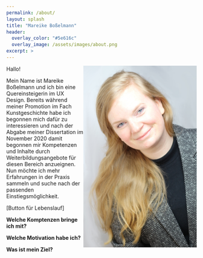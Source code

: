 ```yaml
---
permalink: /about/
layout: splash
title: "Mareike Boßelmann"
header:
  overlay_color: "#5e616c"
  overlay_image: /assets/images/about.png
excerpt: >
---
```

<div>
<img align="right" width="300" src="https://github.com/mbosselmann/portfolio/blob/master/assets/images/bild1klein.JPG?raw=true">

Hallo!

Mein Name ist Mareike Boßelmann und ich bin eine Quereinsteigerin im UX Design. Bereits während meiner Promotion im Fach Kunstgeschichte habe ich begonnen mich dafür zu interessieren und nach der Abgabe meiner Dissertation im November 2020 damit begonnen mir Kompetenzen und Inhalte durch Weiterbildungsangebote für diesen Bereich anzueignen. Nun möchte ich mehr Erfahrungen in der Praxis sammeln und suche nach der passenden Einstiegsmöglichkeit.

[Button für Lebenslauf]
</div>

**Welche Komptenzen bringe ich mit?**

**Welche Motivation habe ich?**

**Was ist mein Ziel?**
